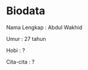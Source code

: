 # Biodata

<p> Nama Lengkap : Abdul Wakhid </p>
<p> Umur : 27 tahun </p>
<p> Hobi : ? </p>
<p> Cita-cita : ? </p>